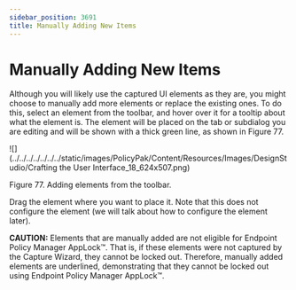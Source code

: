 ```yaml
---
sidebar_position: 3691
title: Manually Adding New Items
---
```


# Manually Adding New Items

Although you will likely use the captured UI elements as they are, you might choose to manually add more elements or replace the existing ones. To do this, select an element from the toolbar, and hover over it for a tooltip about what the element is. The element will be placed on the tab or subdialog you are editing and will be shown with a thick green line, as shown in Figure 77.

![](../../../../../../../static/images/PolicyPak/Content/Resources/Images/DesignStudio/Crafting the User Interface_18_624x507.png)

Figure 77. Adding elements from the toolbar.

Drag the element where you want to place it. Note that this does not configure the element (we will talk about how to configure the element later).

**CAUTION:** Elements that are manually added are not eligible for Endpoint Policy Manager AppLock™. That is, if these elements were not captured by the Capture Wizard, they cannot be locked out. Therefore, manually added elements are underlined, demonstrating that they cannot be locked out using Endpoint Policy Manager AppLock™.